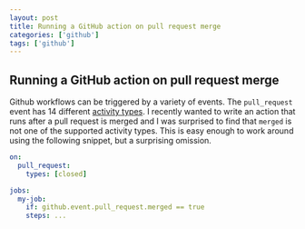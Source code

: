 ```yaml
---
layout: post
title: Running a GitHub action on pull request merge
categories: ['github']
tags: ['github']
---
```


## Running a GitHub action on pull request merge

Github workflows can be triggered by a variety of events. The `pull_request` event has 14 different [activity types](https://docs.github.com/en/actions/reference/events-that-trigger-workflows#pull_request). I recently wanted to write an action that runs after a pull request is merged and I was surprised to find that `merged` is not one of the supported activity types. This is easy enough to work around using the following snippet, but a surprising omission.


```yaml
on:
  pull_request:
    types: [closed]

jobs:
  my-job:
    if: github.event.pull_request.merged == true
    steps: ...
```
